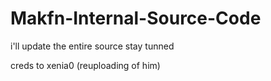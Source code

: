# Makfn-Internal-Source-Code
i'll update the entire source
stay tunned

creds to xenia0 (reuploading of him)

